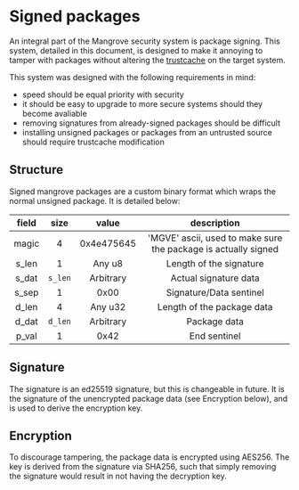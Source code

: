 # Signed packages

An integral part of the Mangrove security system is package signing.
This system, detailed in this document, is designed to make it annoying to tamper with packages without altering the [trustcache](../internals/trustcache.md) on the target system.

This system was designed with the following requirements in mind:

- speed should be equal priority with security
- it should be easy to upgrade to more secure systems should they become avaliable
- removing signatures from already-signed packages should be difficult
- installing unsigned packages or packages from an untrusted source should require trustcache modification

## Structure

Signed mangrove packages are a custom binary format which wraps the normal unsigned package.
It is detailed below:

| field | size    | value      | description                                                    |
|:-----:|:-------:|:----------:|:--------------------------------------------------------------:|
| magic | 4       | 0x4e475645 | 'MGVE' ascii, used to make sure the package is actually signed |
| s_len | 1       | Any u8     | Length of the signature                                        |
| s_dat | `s_len` | Arbitrary  | Actual signature data                                          |
| s_sep | 1       | 0x00       | Signature/Data sentinel                                        |
| d_len | 4       | Any u32    | Length of the package data                                     |
| d_dat | `d_len` | Arbitrary  | Package data                                                   |
| p_val | 1       | 0x42       | End sentinel                                                   |

## Signature

The signature is an ed25519 signature, but this is changeable in future. It is the signature of the unencrypted package data (see Encryption below),
and is used to derive the encryption key.

## Encryption

To discourage tampering, the package data is encrypted using AES256. The key is derived from the signature via SHA256, such that simply removing the signature would result in not having the decryption key.
